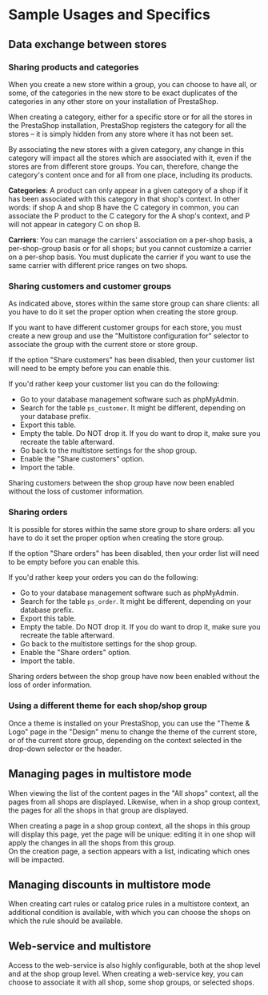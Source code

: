 # Sample Usages and Specifics

## Data exchange between stores <a href="#sampleusagesandspecifics-dataexchangebetweenstores" id="sampleusagesandspecifics-dataexchangebetweenstores"></a>

### Sharing products and categories <a href="#sampleusagesandspecifics-sharingproductsandcategories" id="sampleusagesandspecifics-sharingproductsandcategories"></a>

When you create a new store within a group, you can choose to have all, or some, of the categories in the new store to be exact duplicates of the categories in any other store on your installation of PrestaShop.

When creating a category, either for a specific store or for all the stores in the PrestaShop installation, PrestaShop registers the category for all the stores – it is simply hidden from any store where it has not been set.

By associating the new stores with a given category, any change in this category will impact all the stores which are associated with it, even if the stores are from different store groups. You can, therefore, change the category's content once and for all from one place, including its products.

**Categories**: A product can only appear in a given category of a shop if it has been associated with this category in that shop's context. In other words: if shop A and shop B have the C category in common, you can associate the P product to the C category for the A shop's context, and P will not appear in category C on shop B.

**Carriers**: You can manage the carriers' association on a per-shop basis, a per-shop-group basis or for all shops; but you cannot customize a carrier on a per-shop basis. You must duplicate the carrier if you want to use the same carrier with different price ranges on two shops.

### Sharing customers and customer groups <a href="#sampleusagesandspecifics-sharingcustomersandcustomergroups" id="sampleusagesandspecifics-sharingcustomersandcustomergroups"></a>

As indicated above, stores within the same store group can share clients: all you have to do it set the proper option when creating the store group.

If you want to have different customer groups for each store, you must create a new group and use the "Multistore configuration for" selector to associate the group with the current store or store group.

If the option "Share customers" has been disabled, then your customer list will need to be empty before you can enable this.

If you'd rather keep your customer list you can do the following:

* Go to your database management software such as phpMyAdmin.
* Search for the table `ps_customer`. It might be different, depending on your database prefix.
* Export this table.
* Empty the table. Do NOT drop it. If you do want to drop it, make sure you recreate the table afterward.
* Go back to the multistore settings for the shop group.
* Enable the "Share customers" option.
* Import the table.

Sharing customers between the shop group have now been enabled without the loss of customer information.

### Sharing orders <a href="#sampleusagesandspecifics-sharingorders" id="sampleusagesandspecifics-sharingorders"></a>

It is possible for stores within the same store group to share orders: all you have to do it set the proper option when creating the store group.

If the option "Share orders" has been disabled, then your order list will need to be empty before you can enable this.

If you'd rather keep your orders you can do the following:

* Go to your database management software such as phpMyAdmin.
* Search for the table `ps_order`. It might be different, depending on your database prefix.
* Export this table.
* Empty the table. Do NOT drop it. If you do want to drop it, make sure you recreate the table afterward.
* Go back to the multistore settings for the shop group.
* Enable the "Share orders" option.
* Import the table.

Sharing orders between the shop group have now been enabled without the loss of order information.

### Using a different theme for each shop/shop group <a href="#sampleusagesandspecifics-usingadifferentthemeforeachshop-shopgroup" id="sampleusagesandspecifics-usingadifferentthemeforeachshop-shopgroup"></a>

Once a theme is installed on your PrestaShop, you can use the "Theme & Logo" page in the "Design" menu to change the theme of the current store, or of the current store group, depending on the context selected in the drop-down selector or the header.



## Managing pages in multistore mode <a href="#sampleusagesandspecifics-managingpagesinmultistoremode" id="sampleusagesandspecifics-managingpagesinmultistoremode"></a>

When viewing the list of the content pages in the "All shops" context, all the pages from all shops are displayed. Likewise, when in a shop group context, the pages for all the shops in that group are displayed.

When creating a page in a shop group context, all the shops in this group will display this page, yet the page will be unique: editing it in one shop will apply the changes in all the shops from this group.\
On the creation page, a section appears with a list, indicating which ones will be impacted.

## Managing discounts in multistore mode <a href="#sampleusagesandspecifics-managingdiscountsinmultistoremode" id="sampleusagesandspecifics-managingdiscountsinmultistoremode"></a>

When creating cart rules or catalog price rules in a multistore context, an additional condition is available, with which you can choose the shops on which the rule should be available.

## Web-service and multistore <a href="#sampleusagesandspecifics-web-serviceandmultistore" id="sampleusagesandspecifics-web-serviceandmultistore"></a>

Access to the web-service is also highly configurable, both at the shop level and at the shop group level. When creating a web-service key, you can choose to associate it with all shop, some shop groups, or selected shops.
